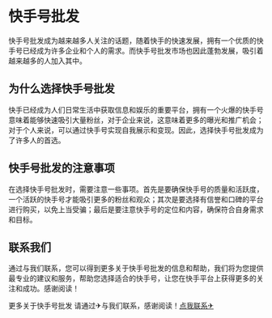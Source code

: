 # 快手号批发

快手号批发成为越来越多人关注的话题，随着快手的快速发展，拥有一个优质的快手号已经成为许多企业和个人的需求。而快手号批发市场也因此蓬勃发展，吸引着越来越多的人加入其中。

## 为什么选择快手号批发

快手已经成为人们日常生活中获取信息和娱乐的重要平台，拥有一个火爆的快手号意味着能够快速吸引大量粉丝，对于企业来说，这意味着更多的曝光和推广机会；对于个人来说，可以通过快手号实现自我展示和变现。因此，选择快手号批发成为了许多人的首选。

## 快手号批发的注意事项

在选择快手号批发时，需要注意一些事项。首先是要确保快手号的质量和活跃度，一个活跃的快手号才能吸引更多的粉丝和观众；其次是要选择有信誉和口碑的平台进行购买，以免上当受骗；最后是要注意快手号的定位和内容，确保符合自身需求和目标。

## 联系我们

通过与我们联系，您可以得到更多关于快手号批发的信息和帮助，我们将为您提供最专业的建议和服务，帮助您选择适合的快手号，让您在快手平台上获得更多的关注和成功。感谢阅读！

更多关于快手号批发 请通过✈与我们联系，感谢阅读！[点我联系✈](https://wap.k02.cc)